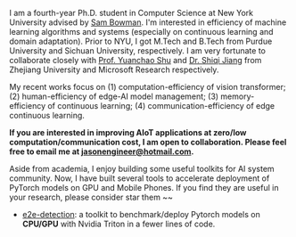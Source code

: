 I am a fourth-year Ph.D. student in Computer Science at New York University advised by [Sam Bowman](https://cims.nyu.edu/~sbowman/). I'm interested in efficiency of machine learning algorithms and systems (especially on continuous learning and domain adaptation). Prior to NYU, I got M.Tech and B.Tech from Purdue University and Sichuan University, respectively. I am very fortunate to collaborate closely with [Prof. Yuanchao Shu](https://yshu.org) and [Dr. Shiqi Jiang](https://chrisplus.me/) from Zhejiang University and Microsoft Research respectively. 

My recent works focus on (1) computation-efficiency of vision transformer; (2) human-efficiency of edge-AI model management; (3) memory-efficiency of continuous learning; (4) communication-efficiency of edge continuous learning.

__If you are interested in improving AIoT applications at zero/low computation/communication cost, I am open to collaboration. Please feel free to email me at jasonengineer@hotmail.com.__  

Aside from academia, I enjoy building some useful toolkits for AI system community. Now, I have built several tools to accelerate deployment of PyTorch models on GPU and Mobile Phones. If you find they are useful in your research, please consider star them ~~
- [e2e-detection](https://github.com/efficient-edge/e2e-detection): a toolkit to benchmark/deploy Pytorch models on __CPU/GPU__ with Nvidia Triton in a fewer lines of code. 
<!-- - Cheetah [[Github](https://github.com/efficient-edge/Cheetah)] ![Github stars](https://img.shields.io/github/stars/efficient-edge/Cheetah.svg): benchmark/deploy/optimize PyTorch vision transformer models on __Android devices__ with Alibaba MNN in a fewer lines of code.  -->
